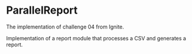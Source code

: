 # ParallelReport

The implementation of challenge 04 from Ignite.

Implementation of a report module that processes a CSV and generates a report.

